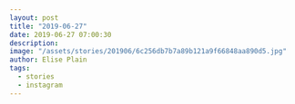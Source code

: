 ```yaml
---
layout: post
title: "2019-06-27"
date: 2019-06-27 07:00:30
description: 
image: "/assets/stories/201906/6c256db7b7a89b121a9f66848aa890d5.jpg"
author: Elise Plain
tags: 
  - stories
  - instagram
---
```



<p></p>
